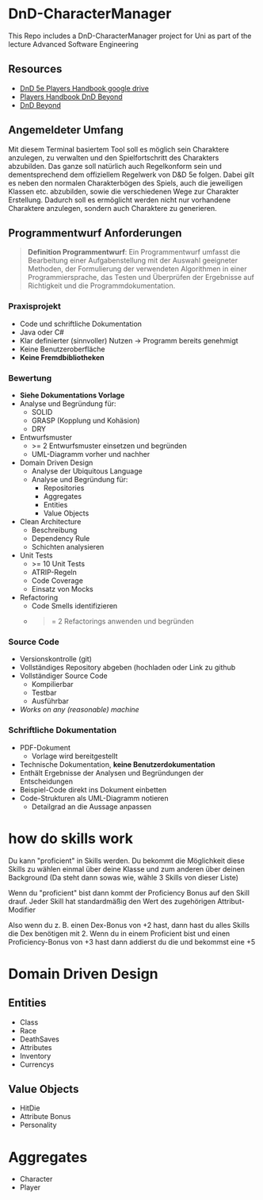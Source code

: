 # DnD-CharacterManager
This Repo includes a DnD-CharacterManager project for Uni as part of the lecture Advanced Software Engineering

## Resources
* [DnD 5e Players Handbook google drive](https://drive.google.com/file/d/0Bx1CPyXhMVKYSU4xRkN3dkV4YjQ/view?resourcekey=0-svEEG_yD7O48DP8JttkErQ)
* [Players Handbook DnD Beyond](https://www.dndbeyond.com/sources/phb)
* [DnD Beyond](https://www.dndbeyond.com/)

## Angemeldeter Umfang
Mit diesem Terminal basiertem Tool soll es möglich sein Charaktere anzulegen, zu verwalten und den Spielfortschritt des Charakters abzubilden. Das ganze soll natürlich auch Regelkonform sein und dementsprechend dem offiziellem Regelwerk von D&D 5e folgen.
Dabei gilt es neben den normalen Charakterbögen des Spiels, auch die jeweiligen Klassen etc. abzubilden, sowie die verschiedenen Wege zur Charakter Erstellung. Dadurch soll es ermöglicht werden nicht nur vorhandene Charaktere anzulegen, sondern auch Charaktere zu generieren.

## Programmentwurf Anforderungen
> **Definition Programmentwurf**: Ein Programmentwurf umfasst die Bearbeitung einer Aufgabenstellung mit der Auswahl geeigneter Methoden,
der Formulierung der verwendeten Algorithmen in einer
Programmiersprache, das Testen und Überprüfen der Ergebnisse auf Richtigkeit und die Programmdokumentation.

### Praxisprojekt
* Code und schriftliche Dokumentation
* Java oder C#
* Klar definierter (sinnvoller) Nutzen -> Programm bereits genehmigt
* Keine Benutzeroberfläche
* **Keine Fremdbibliotheken**

### Bewertung
* **Siehe Dokumentations Vorlage**
* Analyse und Begründung für:
    * SOLID
    * GRASP (Kopplung und Kohäsion)
    * DRY
* Entwurfsmuster
    * \>= 2 Entwurfsmuster einsetzen und begründen
    * UML-Diagramm vorher und nachher
* Domain Driven Design
    * Analyse der Ubiquitous Language
    * Analyse und Begründung für:
        * Repositories
        * Aggregates
        * Entities
        * Value Objects
* Clean Architecture
    * Beschreibung
    * Dependency Rule
    * Schichten analysieren
* Unit Tests
    * \>= 10 Unit Tests
    * ATRIP-Regeln
    * Code Coverage
    * Einsatz von Mocks
* Refactoring
    * Code Smells identifizieren
    * >= 2 Refactorings anwenden und begründen

### Source Code
* Versionskontrolle (git)
* Vollständiges Repository abgeben (hochladen oder Link zu github
* Vollständiger Source Code
    * Kompilierbar
    * Testbar
    * Ausführbar
* *Works on any (reasonable) machine*

### Schriftliche Dokumentation
* PDF-Dokument
    * Vorlage wird bereitgestellt
* Technische Dokumentation, **keine Benutzerdokumentation**
* Enthält Ergebnisse der Analysen und Begründungen der Entscheidungen
* Beispiel-Code direkt ins Dokument einbetten
* Code-Strukturen als UML-Diagramm notieren
    * Detailgrad an die Aussage anpassen


# how do skills work
Du kann "proficient" in Skills werden. Du bekommt die Möglichkeit diese Skills zu wählen einmal über deine Klasse und zum anderen über deinen Background (Da steht dann sowas wie, wähle 3 Skills von dieser Liste)

Wenn du "proficient" bist dann kommt der Proficiency Bonus auf den Skill drauf.
Jeder Skill hat standardmäßig den Wert des zugehörigen Attribut-Modifier

Also wenn du z. B. einen Dex-Bonus von +2 hast, dann hast du alles Skills die Dex benötigen mit 2.
Wenn du in einem Proficient bist und einen Proficiency-Bonus von +3 hast dann addierst du die und bekommst eine +5


# Domain Driven Design

## Entities
* Class
* Race
* DeathSaves
* Attributes
* Inventory
* Currencys

## Value Objects
* HitDie
* Attribute Bonus
* Personality

# Aggregates
* Character
* Player